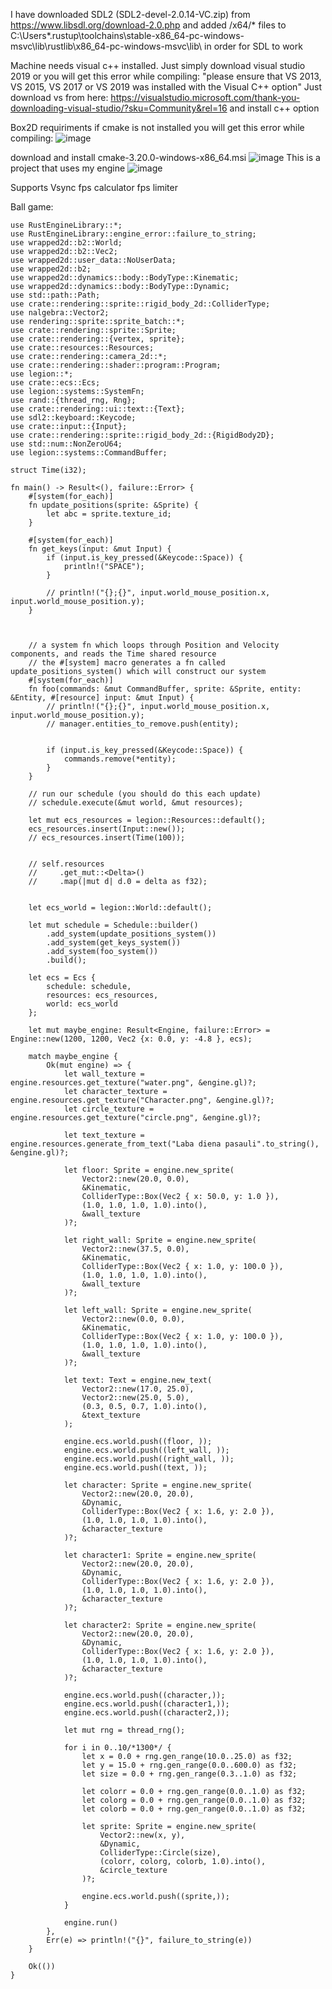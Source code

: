 I have downloaded SDL2 (SDL2-devel-2.0.14-VC.zip) from https://www.libsdl.org/download-2.0.php and added /x64/* files to C:\Users\*\.rustup\toolchains\stable-x86_64-pc-windows-msvc\lib\rustlib\x86_64-pc-windows-msvc\lib\ in order for SDL to work

Machine needs visual c++ installed. Just simply download visual studio 2019 or you will get this error while compiling:
"please ensure that VS 2013, VS 2015, VS 2017 or VS 2019 was installed with the Visual C++ option"
Just download vs from here:
https://visualstudio.microsoft.com/thank-you-downloading-visual-studio/?sku=Community&rel=16
and install c++ option

Box2D requiriments
if cmake is not installed you will get this error while compiling:
![image](https://user-images.githubusercontent.com/38985678/112358177-c328fd00-8cd8-11eb-9e83-629307c38f25.png)

download and install cmake-3.20.0-windows-x86_64.msi
![image](https://user-images.githubusercontent.com/38985678/112358303-e489e900-8cd8-11eb-9814-ec333b93d74c.png)
This is a project that uses my engine
![image](https://user-images.githubusercontent.com/38985678/111040399-7a04bd80-843b-11eb-9734-81dddbca835a.png)

Supports
Vsync
fps calculator
fps limiter

Ball game:
```
use RustEngineLibrary::*;
use RustEngineLibrary::engine_error::failure_to_string;
use wrapped2d::b2::World;
use wrapped2d::b2::Vec2;
use wrapped2d::user_data::NoUserData;
use wrapped2d::b2;
use wrapped2d::dynamics::body::BodyType::Kinematic;
use wrapped2d::dynamics::body::BodyType::Dynamic;
use std::path::Path;
use crate::rendering::sprite::rigid_body_2d::ColliderType;
use nalgebra::Vector2;
use rendering::sprite::sprite_batch::*;
use crate::rendering::sprite::Sprite;
use crate::rendering::{vertex, sprite};
use crate::resources::Resources;
use crate::rendering::camera_2d::*;
use crate::rendering::shader::program::Program;
use legion::*;
use crate::ecs::Ecs;
use legion::systems::SystemFn;
use rand::{thread_rng, Rng};
use crate::rendering::ui::text::{Text};
use sdl2::keyboard::Keycode;
use crate::input::{Input};
use crate::rendering::sprite::rigid_body_2d::{RigidBody2D};
use std::num::NonZeroU64;
use legion::systems::CommandBuffer;

struct Time(i32);

fn main() -> Result<(), failure::Error> {
    #[system(for_each)]
    fn update_positions(sprite: &Sprite) {
        let abc = sprite.texture_id;
    }

    #[system(for_each)]
    fn get_keys(input: &mut Input) {
        if (input.is_key_pressed(&Keycode::Space)) {
            println!("SPACE");
        }

        // println!("{};{}", input.world_mouse_position.x, input.world_mouse_position.y);
    }



    // a system fn which loops through Position and Velocity components, and reads the Time shared resource
    // the #[system] macro generates a fn called update_positions_system() which will construct our system
    #[system(for_each)]
    fn foo(commands: &mut CommandBuffer, sprite: &Sprite, entity: &Entity, #[resource] input: &mut Input) {
        // println!("{};{}", input.world_mouse_position.x, input.world_mouse_position.y);
        // manager.entities_to_remove.push(entity);


        if (input.is_key_pressed(&Keycode::Space)) {
            commands.remove(*entity);
        }
    }

    // run our schedule (you should do this each update)
    // schedule.execute(&mut world, &mut resources);

    let mut ecs_resources = legion::Resources::default();
    ecs_resources.insert(Input::new());
    // ecs_resources.insert(Time(100));


    // self.resources
    //     .get_mut::<Delta>()
    //     .map(|mut d| d.0 = delta as f32);


    let ecs_world = legion::World::default();

    let mut schedule = Schedule::builder()
        .add_system(update_positions_system())
        .add_system(get_keys_system())
        .add_system(foo_system())
        .build();

    let ecs = Ecs {
        schedule: schedule,
        resources: ecs_resources,
        world: ecs_world
    };

    let mut maybe_engine: Result<Engine, failure::Error> = Engine::new(1200, 1200, Vec2 {x: 0.0, y: -4.8 }, ecs);

    match maybe_engine {
        Ok(mut engine) => {
            let wall_texture = engine.resources.get_texture("water.png", &engine.gl)?;
            let character_texture = engine.resources.get_texture("Character.png", &engine.gl)?;
            let circle_texture = engine.resources.get_texture("circle.png", &engine.gl)?;

            let text_texture = engine.resources.generate_from_text("Laba diena pasauli".to_string(), &engine.gl)?;

            let floor: Sprite = engine.new_sprite(
                Vector2::new(20.0, 0.0),
                &Kinematic,
                ColliderType::Box(Vec2 { x: 50.0, y: 1.0 }),
                (1.0, 1.0, 1.0, 1.0).into(),
                &wall_texture
            )?;

            let right_wall: Sprite = engine.new_sprite(
                Vector2::new(37.5, 0.0),
                &Kinematic,
                ColliderType::Box(Vec2 { x: 1.0, y: 100.0 }),
                (1.0, 1.0, 1.0, 1.0).into(),
                &wall_texture
            )?;

            let left_wall: Sprite = engine.new_sprite(
                Vector2::new(0.0, 0.0),
                &Kinematic,
                ColliderType::Box(Vec2 { x: 1.0, y: 100.0 }),
                (1.0, 1.0, 1.0, 1.0).into(),
                &wall_texture
            )?;

            let text: Text = engine.new_text(
                Vector2::new(17.0, 25.0),
                Vector2::new(25.0, 5.0),
                (0.3, 0.5, 0.7, 1.0).into(),
                &text_texture
            );

            engine.ecs.world.push((floor, ));
            engine.ecs.world.push((left_wall, ));
            engine.ecs.world.push((right_wall, ));
            engine.ecs.world.push((text, ));

            let character: Sprite = engine.new_sprite(
                Vector2::new(20.0, 20.0),
                &Dynamic,
                ColliderType::Box(Vec2 { x: 1.6, y: 2.0 }),
                (1.0, 1.0, 1.0, 1.0).into(),
                &character_texture
            )?;

            let character1: Sprite = engine.new_sprite(
                Vector2::new(20.0, 20.0),
                &Dynamic,
                ColliderType::Box(Vec2 { x: 1.6, y: 2.0 }),
                (1.0, 1.0, 1.0, 1.0).into(),
                &character_texture
            )?;

            let character2: Sprite = engine.new_sprite(
                Vector2::new(20.0, 20.0),
                &Dynamic,
                ColliderType::Box(Vec2 { x: 1.6, y: 2.0 }),
                (1.0, 1.0, 1.0, 1.0).into(),
                &character_texture
            )?;

            engine.ecs.world.push((character,));
            engine.ecs.world.push((character1,));
            engine.ecs.world.push((character2,));

            let mut rng = thread_rng();

            for i in 0..10/*1300*/ {
                let x = 0.0 + rng.gen_range(10.0..25.0) as f32;
                let y = 15.0 + rng.gen_range(0.0..600.0) as f32;
                let size = 0.0 + rng.gen_range(0.3..1.0) as f32;

                let colorr = 0.0 + rng.gen_range(0.0..1.0) as f32;
                let colorg = 0.0 + rng.gen_range(0.0..1.0) as f32;
                let colorb = 0.0 + rng.gen_range(0.0..1.0) as f32;

                let sprite: Sprite = engine.new_sprite(
                    Vector2::new(x, y),
                    &Dynamic,
                    ColliderType::Circle(size),
                    (colorr, colorg, colorb, 1.0).into(),
                    &circle_texture
                )?;

                engine.ecs.world.push((sprite,));
            }

            engine.run()
        },
        Err(e) => println!("{}", failure_to_string(e))
    }

    Ok(())
}



```
